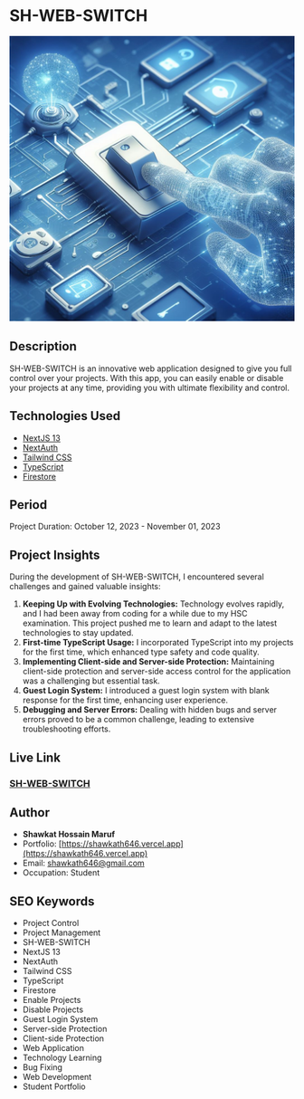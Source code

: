 # SH-WEB-SWITCH

![SH-WEB-SWITCH Logo](https://github.com/shawkath646/sh-web-switch/blob/main/src/app/logo.jpg?raw=true)

## Description
SH-WEB-SWITCH is an innovative web application designed to give you full control over your projects. With this app, you can easily enable or disable your projects at any time, providing you with ultimate flexibility and control.

## Technologies Used
- [NextJS 13](https://nextjs.org/)
- [NextAuth](https://next-auth.js.org/)
- [Tailwind CSS](https://tailwindcss.com/)
- [TypeScript](https://www.typescriptlang.org/)
- [Firestore](https://firebase.google.com/docs/firestore)

## Period
Project Duration: October 12, 2023 - November 01, 2023

## Project Insights
During the development of SH-WEB-SWITCH, I encountered several challenges and gained valuable insights:
1. **Keeping Up with Evolving Technologies:** Technology evolves rapidly, and I had been away from coding for a while due to my HSC examination. This project pushed me to learn and adapt to the latest technologies to stay updated.
2. **First-time TypeScript Usage:** I incorporated TypeScript into my projects for the first time, which enhanced type safety and code quality.
3. **Implementing Client-side and Server-side Protection:** Maintaining client-side protection and server-side access control for the application was a challenging but essential task.
4. **Guest Login System:** I introduced a guest login system with blank response for the first time, enhancing user experience.
5. **Debugging and Server Errors:** Dealing with hidden bugs and server errors proved to be a common challenge, leading to extensive troubleshooting efforts.

## Live Link
### [SH-WEB-SWITCH](https://shwebswitch.vercel.app)

## Author
- **Shawkat Hossain Maruf**
- Portfolio: [https://shawkath646.vercel.app](https://shawkath646.vercel.app)
- Email: shawkath646@gmail.com
- Occupation: Student

## SEO Keywords
- Project Control
- Project Management
- SH-WEB-SWITCH
- NextJS 13
- NextAuth
- Tailwind CSS
- TypeScript
- Firestore
- Enable Projects
- Disable Projects
- Guest Login System
- Server-side Protection
- Client-side Protection
- Web Application
- Technology Learning
- Bug Fixing
- Web Development
- Student Portfolio